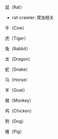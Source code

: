鼠（Rat）

- rat-crawler: 爬虫相关

牛（Cow）

虎（Tiger）

兔（Rabbit）

龙（Dragon）

蛇（Snake）

马（Horse）

羊（Goat）

猴（Monkey）

鸡（Chicken）

狗（Dog）

猪（Pig）
